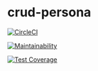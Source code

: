 # crud-persona

[![CircleCI](https://dl.circleci.com/status-badge/img/gh/santidotpy/crud-persona/tree/main.svg?style=svg)](https://dl.circleci.com/status-badge/redirect/gh/santidotpy/crud-persona/tree/main)

[![Maintainability](https://api.codeclimate.com/v1/badges/e0d8fefcf71c3d8859ac/maintainability)](https://codeclimate.com/github/santidotpy/crud-persona/maintainability)

[![Test Coverage](https://api.codeclimate.com/v1/badges/e0d8fefcf71c3d8859ac/test_coverage)](https://codeclimate.com/github/santidotpy/crud-persona/test_coverage)